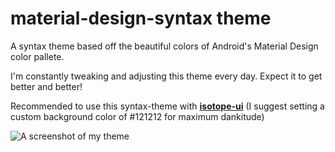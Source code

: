 # material-design-syntax theme

A syntax theme based off the beautiful colors of Android's Material Design color pallete.

I'm constantly tweaking and adjusting this theme every day. Expect it to get better and better!

Recommended to use this syntax-theme with [<b>isotope-ui</b>](https://atom.io/themes/isotope-ui)
(I suggest setting a custom background color of #121212 for maximum dankitude)

![A screenshot of my theme](http://i.imgur.com/0oZCR2R.png)

